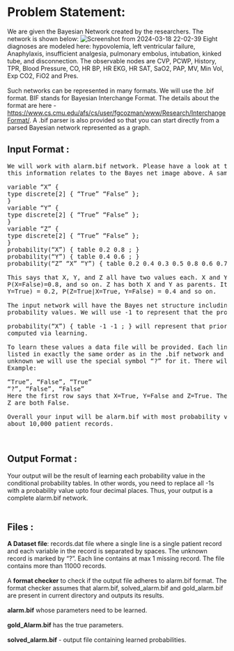 # Problem Statement: 
We are given the Bayesian Network created by the researchers. The network is shown below:
![Screenshot from 2024-03-18 22-02-39](https://github.com/Ashwin-996/Bayesian_Leaning/assets/138316564/011614b4-7a18-4f9a-ab40-a74809878723)
Eight diagnoses are modeled here: hypovolemia, left ventricular failure, Anaphylaxis, insufficient
analgesia, pulmonary embolus, intubation, kinked tube, and disconnection. The observable nodes are CVP,
PCWP, History, TPR, Blood Pressure, CO, HR BP, HR EKG, HR SAT, SaO2, PAP, MV, Min Vol, Exp CO2,
FiO2 and Pres.
<br>
<br>
Such networks can be represented in many formats. We will use the .bif format. BIF stands for Bayesian
Interchange Format. The details about the format are here - https://www.cs.cmu.edu/afs/cs/user/fgcozman/www/Research/InterchangeFormat/. A .bif parser is also provided so that you can
start directly from a parsed Bayesian network represented as a graph. 
<br>
## Input Format :
<pre>
We will work with alarm.bif network. Please have a look at this file to get a basic understanding of how
this information relates to the Bayes net image above. A sample Bayes net is as follows
  
variable “X” {
type discrete[2] { “True” “False” };
}
variable “Y” {
type discrete[2] { “True” “False” };
}
variable “Z” {
type discrete[2] { “True” “False” };
}
probability(“X”) { table 0.2 0.8 ; }
probability(“Y”) { table 0.4 0.6 ; }
probability(“Z” “X” “Y”) { table 0.2 0.4 0.3 0.5 0.8 0.6 0.7 0.5; }
  
This says that X, Y, and Z all have two values each. X and Y has no parents and prior P(X=True)=0.2,
P(X=False)=0.8, and so on. Z has both X and Y as parents. Its probability table says P(Z=True|X=True,
Y=True) = 0.2, P(Z=True|X=True, Y=False) = 0.4 and so on.
  
The input network will have the Bayes net structure including variables and parents, but will not have
probability values. We will use -1 to represent that the probability value is unknown.
  
probability(“X”) { table -1 -1 ; } will represent that prior probability of X is unknown and needs to be
computed via learning.
  
To learn these values a data file will be provided. Each line will be a patient record. All features will be
listed in exactly the same order as in the .bif network and will be comma-separated. If a feature value is
unknown we will use the special symbol “?” for it. There will be no more than 1 unknown value per row.
Example:
  
“True”, “False”, “True”
“?”, “False”, “False”
Here the first row says that X=True, Y=False and Z=True. The second row says that X is not known, Y and
Z are both False.
  
Overall your input will be alarm.bif with most probability values -1 and this datafile. The datafile will have
about 10,000 patient records.
</pre>
<br>

## Output Format :
Your output will be the result of learning each probability value in the conditional probability tables. In
other words, you need to replace all -1s with a probability value upto four decimal places. Thus, your
output is a complete alarm.bif network.
<br>
<br>

## Files :
<b>A Dataset file</b>: records.dat file where a single line is a single patient record and each variable in the record
is separated by spaces. The unknown record is marked by “?”. Each line contains at max 1 missing record.
The file contains more than 11000 records. 
<br>
<br>
A <b>format checker</b> to check if the output file adheres to alarm.bif format. The format checker assumes that
alarm.bif, solved_alarm.bif and gold_alarm.bif are present in current directory and outputs its results.
<br>
<br>
<b>alarm.bif</b> whose parameters need to be learned.
<br>
<br>
<b>gold_Alarm.bif</b> has the true parameters.
<br>
<br>
<b>solved_alarm.bif</b> - output file containing learned probabilities.
